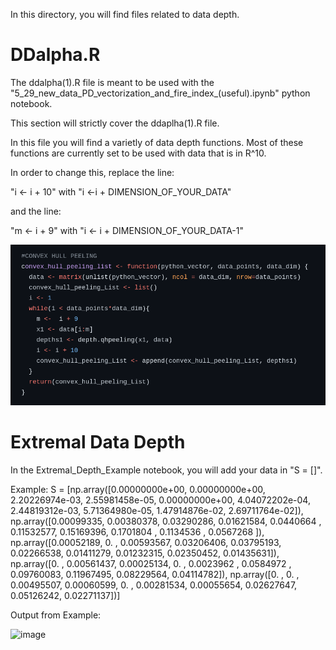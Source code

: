 In this directory, you will find files related to data depth.

# DDalpha.R

The ddalpha(1).R file is meant to be used with the "5_29_new_data_PD_vectorization_and_fire_index_(useful).ipynb" python notebook.

This section will strictly cover the ddaplha(1).R file.

In this file you will find a varietly of data depth functions. Most of these functions are currently set to be used with data that is in R^10.

In order to change this, replace the line:

"i <- i + 10" with "i <-i + DIMENSION_OF_YOUR_DATA"

and the line:


"m <- i + 9" with "i <- i + DIMENSION_OF_YOUR_DATA-1"

![Change ddalpha file](./ddalpha_1.png)


# Extremal Data Depth

In the Extremal_Depth_Example notebook, you will add your data in "S = []".

Example: S = [np.array([0.00000000e+00, 0.00000000e+00, 2.20226974e-03, 2.55981458e-05,
       0.00000000e+00, 4.04072202e-04, 2.44819312e-03, 5.71364980e-05,
       1.47914876e-02, 2.69711764e-02]), np.array([0.00099335, 0.00380378, 0.03290286, 0.01621584, 0.0440664 ,
       0.11532577, 0.15169396, 0.1701804 , 0.1134536 , 0.0567268 ]), np.array([0.00052189, 0.        , 0.00593567, 0.03206406, 0.03795193,
       0.02266538, 0.01411279, 0.01232315, 0.02350452, 0.01435631]), np.array([0.        , 0.00561437, 0.00025134, 0.        , 0.0023962 ,
       0.0584972 , 0.09760083, 0.11967495, 0.08229564, 0.04114782]), np.array([0.        , 0.        , 0.00495507, 0.00060599, 0.        ,
       0.00281534, 0.00055654, 0.02627647, 0.05126242, 0.02271137])]

Output from Example:

![image](https://github.com/niisew/Fire-Detection/assets/153964217/1038bc94-4f95-4f05-89d3-0242dddb4f95)

